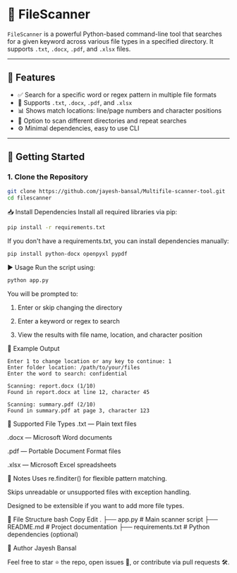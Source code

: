 # 📁 FileScanner

`FileScanner` is a powerful Python-based command-line tool that searches for a given keyword across various file types in a specified directory. It supports `.txt`, `.docx`, `.pdf`, and `.xlsx` files.

---

## 🔧 Features

- ✅ Search for a specific word or regex pattern in multiple file formats
- 📄 Supports `.txt`, `.docx`, `.pdf`, and `.xlsx`
- 📊 Shows match locations: line/page numbers and character positions
- 🔄 Option to scan different directories and repeat searches
- ⚙️ Minimal dependencies, easy to use CLI

---

## 🚀 Getting Started

### 1. Clone the Repository

```bash
git clone https://github.com/jayesh-bansal/Multifile-scanner-tool.git
cd filescanner
```

📥 Install Dependencies
Install all required libraries via pip:

```bash
pip install -r requirements.txt
```

If you don't have a requirements.txt, you can install dependencies manually:

```bash
pip install python-docx openpyxl pypdf
```

▶️ Usage
Run the script using:

```bash
python app.py
```
You will be prompted to:

1. Enter or skip changing the directory

2. Enter a keyword or regex to search

3. View the results with file name, location, and character position

🧾 Example Output
``` pgsql
Enter 1 to change location or any key to continue: 1
Enter folder location: /path/to/your/files
Enter the word to search: confidential

Scanning: report.docx (1/10)
Found in report.docx at line 12, character 45

Scanning: summary.pdf (2/10)
Found in summary.pdf at page 3, character 123
```

📁 Supported File Types
.txt — Plain text files

.docx — Microsoft Word documents

.pdf — Portable Document Format files

.xlsx — Microsoft Excel spreadsheets

📌 Notes
Uses re.finditer() for flexible pattern matching.

Skips unreadable or unsupported files with exception handling.

Designed to be extensible if you want to add more file types.

📂 File Structure
bash
Copy
Edit
.
├── app.py              # Main scanner script
├── README.md           # Project documentation
├── requirements.txt    # Python dependencies (optional)

👤 Author
Jayesh Bansal

Feel free to star ⭐ the repo, open issues 🐞, or contribute via pull requests 🛠️.
